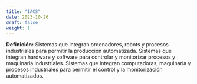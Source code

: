 ```yaml
---
title: "IACS"
date: 2023-10-26
draft: false
weight: 1
---
```


**Definición:** Sistemas que integran ordenadores, robots y procesos industriales para permitir la producción automatizada. Sistemas que integran hardware y software para controlar y monitorizar procesos y maquinaria industriales. Sistemas que integran computadoras, maquinaria y procesos industriales para permitir el control y la monitorización automatizados.
